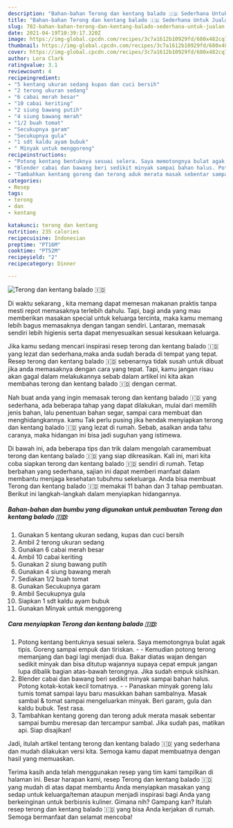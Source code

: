 ```yaml
---
description: "Bahan-bahan Terong dan kentang balado 🇮🇩 Sederhana Untuk Jualan"
title: "Bahan-bahan Terong dan kentang balado 🇮🇩 Sederhana Untuk Jualan"
slug: 782-bahan-bahan-terong-dan-kentang-balado-sederhana-untuk-jualan
date: 2021-04-19T10:39:17.320Z
image: https://img-global.cpcdn.com/recipes/3c7a1612b10929fd/680x482cq70/terong-dan-kentang-balado-🇮🇩-foto-resep-utama.jpg
thumbnail: https://img-global.cpcdn.com/recipes/3c7a1612b10929fd/680x482cq70/terong-dan-kentang-balado-🇮🇩-foto-resep-utama.jpg
cover: https://img-global.cpcdn.com/recipes/3c7a1612b10929fd/680x482cq70/terong-dan-kentang-balado-🇮🇩-foto-resep-utama.jpg
author: Lora Clark
ratingvalue: 3.1
reviewcount: 4
recipeingredient:
- "5 kentang ukuran sedang kupas dan cuci bersih"
- "2 terong ukuran sedang"
- "6 cabai merah besar"
- "10 cabai keriting"
- "2 siung bawang putih"
- "4 siung bawang merah"
- "1/2 buah tomat"
- "Secukupnya garam"
- "Secukupnya gula"
- "1 sdt kaldu ayam bubuk"
- " Minyak untuk menggoreng"
recipeinstructions:
- "Potong kentang bentuknya sesuai selera. Saya memotongnya bulat agak tipis. Goreng sampai empuk dan tiriskan.   Kemudian potong terong memanjang dan bagi lagi menjadi dua. Bakar diatas wajan dengan sedikit minyak dan bisa ditutup wajannya supaya cepat empuk jangan lupa dibalik bagian atas-bawah terongnya. Jika sudah empuk sisihkan."
- "Blender cabai dan bawang beri sedikit minyak sampai bahan halus. Potong kotak-kotak kecil tomatnya.   Panaskan minyak goreng lalu tumis tomat sampai layu baru masukkan bahan sambalnya. Masak sambal &amp; tomat sampai mengeluarkan minyak. Beri garam, gula dan kaldu bubuk. Test rasa."
- "Tambahkan kentang goreng dan terong aduk merata masak sebentar sampai bumbu meresap dan tercampur sambal. Jika sudah pas, matikan api. Siap disajikan!"
categories:
- Resep
tags:
- terong
- dan
- kentang

katakunci: terong dan kentang 
nutrition: 235 calories
recipecuisine: Indonesian
preptime: "PT16M"
cooktime: "PT52M"
recipeyield: "2"
recipecategory: Dinner

---
```



![Terong dan kentang balado 🇮🇩](https://img-global.cpcdn.com/recipes/3c7a1612b10929fd/680x482cq70/terong-dan-kentang-balado-🇮🇩-foto-resep-utama.jpg)

Di waktu  sekarang , kita memang dapat memesan makanan praktis tanpa mesti repot memasaknya terlebih dahulu. Tapi, bagi anda yang mau memberikan masakan special untuk keluarga tercinta, maka kamu memang lebih bagus memasaknya dengan tangan sendiri. Lantaran, memasak sendiri lebih higienis serta dapat menyesuaikan sesuai kesukaan keluarga.

Jika kamu sedang mencari inspirasi resep terong dan kentang balado 🇮🇩 yang lezat dan sederhana,maka anda sudah berada di tempat yang tepat. Resep terong dan kentang balado 🇮🇩  sebenarnya tidak susah untuk dibuat jika anda memasaknya dengan cara yang tepat. Tapi, kamu jangan risau akan gagal dalam melakukannya 
sebab dalam artikel ini kita akan membahas terong dan kentang balado 🇮🇩 dengan cermat.  



Nah buat anda yang ingin memasak terong dan kentang balado 🇮🇩 yang sederhana, ada beberapa tahap yang dapat dilakukan, mulai dari memilih jenis bahan, lalu penentuan bahan segar, sampai cara membuat dan menghidangkannya. kamu Tak perlu pusing jika hendak menyiapkan terong dan kentang balado 🇮🇩 yang lezat di rumah. Sebab, asalkan anda  tahu caranya, maka hidangan ini bisa jadi suguhan yang istimewa.

Di bawah ini, ada beberapa tips dan trik dalam mengolah caramembuat terong dan kentang balado 🇮🇩 yang siap dikreasikan. Kali ini, mari kita coba siapkan terong dan kentang balado 🇮🇩 sendiri di rumah. Tetap berbahan yang sederhana, sajian ini dapat memberi manfaat dalam membantu menjaga kesehatan tubuhmu sekeluarga. Anda bisa membuat Terong dan kentang balado 🇮🇩 memakai 11 bahan dan 3 tahap pembuatan. Berikut ini langkah-langkah dalam menyiapkan hidangannya.

<!--inarticleads1-->

##### Bahan-bahan dan bumbu yang digunakan untuk pembuatan Terong dan kentang balado 🇮🇩:

1. Gunakan 5 kentang ukuran sedang, kupas dan cuci bersih
1. Ambil 2 terong ukuran sedang
1. Gunakan 6 cabai merah besar
1. Ambil 10 cabai keriting
1. Gunakan 2 siung bawang putih
1. Gunakan 4 siung bawang merah
1. Sediakan 1/2 buah tomat
1. Gunakan Secukupnya garam
1. Ambil Secukupnya gula
1. Siapkan 1 sdt kaldu ayam bubuk
1. Gunakan  Minyak untuk menggoreng




<!--inarticleads2-->

##### Cara menyiapkan Terong dan kentang balado 🇮🇩:

1. Potong kentang bentuknya sesuai selera. Saya memotongnya bulat agak tipis. Goreng sampai empuk dan tiriskan.  -  - Kemudian potong terong memanjang dan bagi lagi menjadi dua. Bakar diatas wajan dengan sedikit minyak dan bisa ditutup wajannya supaya cepat empuk jangan lupa dibalik bagian atas-bawah terongnya. Jika sudah empuk sisihkan.
1. Blender cabai dan bawang beri sedikit minyak sampai bahan halus. Potong kotak-kotak kecil tomatnya.  -  - Panaskan minyak goreng lalu tumis tomat sampai layu baru masukkan bahan sambalnya. Masak sambal &amp; tomat sampai mengeluarkan minyak. Beri garam, gula dan kaldu bubuk. Test rasa.
1. Tambahkan kentang goreng dan terong aduk merata masak sebentar sampai bumbu meresap dan tercampur sambal. Jika sudah pas, matikan api. Siap disajikan!




Jadi, itulah artikel tentang  terong dan kentang balado 🇮🇩  yang sederhana dan mudah dilakukan versi kita. Semoga kamu dapat membuatnya dengan hasil yang memuaskan. 

Terima kasih anda telah menggunakan resep yang tim kami tampilkan di halaman ini. Besar harapan kami, resep  Terong dan kentang balado 🇮🇩 yang mudah di atas dapat membantu Anda menyiapkan masakan yang sedap untuk keluarga/teman ataupun menjadi inspirasi bagi Anda yang berkeinginan untuk berbisnis kuliner. Gimana nih? Gampang kan? Itulah resep terong dan kentang balado 🇮🇩 yang bisa Anda kerjakan di rumah. Semoga bermanfaat dan selamat mencoba!

